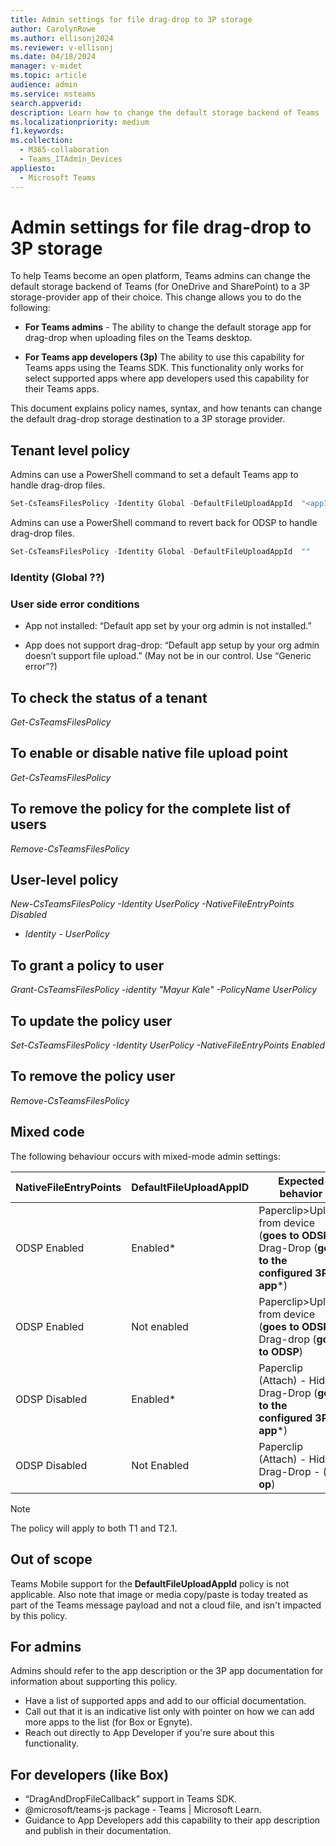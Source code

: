 ```yaml
---
title: Admin settings for file drag-drop to 3P storage 
author: CarolynRowe
ms.author: ellisonj2024
ms.reviewer: v-ellisonj
ms.date: 04/18/2024
manager: v-midet
ms.topic: article
audience: admin
ms.service: msteams
search.appverid: 
description: Learn how to change the default storage backend of Teams
ms.localizationpriority: medium
f1.keywords: 
ms.collection: 
  - M365-collaboration
  - Teams_ITAdmin_Devices
appliesto: 
  - Microsoft Teams
---
```


# Admin settings for file drag-drop to 3P storage

To help Teams become an open platform, Teams admins can change the default storage backend of Teams (for OneDrive and SharePoint) to a 3P storage-provider app of their choice. This change allows you to do the following:

- **For Teams admins** - The ability to change the default storage app for drag-drop when uploading files on the Teams desktop.

- **For Teams app developers (3p)** The ability to use this capability for Teams apps using the Teams SDK. This functionality only works for select supported apps where app developers  used this capability for their Teams apps.

This document explains policy names, syntax, and how tenants can change the default drag-drop storage destination to a 3P storage provider.

## Tenant level policy
Admins can use a PowerShell command to set a default Teams app to handle drag-drop files.

```powershell
Set-CsTeamsFilesPolicy -Identity Global -DefaultFileUploadAppId  "<appId>"
```
 
Admins can use a PowerShell command to revert back for ODSP to handle drag-drop files.

```powershell
Set-CsTeamsFilesPolicy -Identity Global -DefaultFileUploadAppId  ""
```

### Identity (Global ??)
 
### User side error conditions

- App not installed: “Default app set by your org admin is not installed.”

- App does not support drag-drop: “Default app setup by your org admin doesn’t support file upload.” (May not be in our control. Use “Generic error”?)

## To check the status of a tenant
*Get-CsTeamsFilesPolicy*

## To enable or disable native file upload point
*Get-CsTeamsFilesPolicy*

## To remove the policy for the complete list of users
*Remove-CsTeamsFilesPolicy*

## User-level policy
*New-CsTeamsFilesPolicy -Identity UserPolicy -NativeFileEntryPoints Disabled*
- *Identity - UserPolicy*

## To grant a policy to user
*Grant-CsTeamsFilesPolicy  -identity "Mayur Kale" -PolicyName UserPolicy*

## To update the policy user
*Set-CsTeamsFilesPolicy -Identity UserPolicy -NativeFileEntryPoints Enabled*

## To remove the policy user
*Remove-CsTeamsFilesPolicy*

## Mixed code
The following behaviour occurs with mixed-mode admin settings:

|NativeFileEntryPoints |DefaultFileUploadAppID |Expected behavior
|---------|---------|---|
|ODSP Enabled     |Enabled*       |Paperclip>Upload from device (**goes to ODSP**)<br>Drag-Drop (**goes to the configured 3P app***)|
|ODSP Enabled    |Not enabled      |Paperclip>Upload from device  (**goes to ODSP**)<br>Drag-drop (**goes to ODSP**)|
|ODSP Disabled    |Enabled*      |Paperclip (Attach) - Hidden<br>Drag-Drop (**goes to the configured 3P app***)|
|ODSP Disabled    |Not Enabled      |Paperclip (Attach) - Hidden<br>Drag-Drop - (**no op**)|

> [!NOTE]
> The policy will apply to both T1 and T2.1.

## Out of scope
Teams Mobile support for the **DefaultFileUploadAppId** policy is not applicable. Also note that image or media copy/paste is today treated as part of the Teams message payload and not a cloud file, and isn't impacted by this policy.

## For admins
Admins should refer to the app description or the 3P app documentation for information about supporting this policy.

- Have a list of supported apps and add to our official documentation.
- Call out that it is an indicative list only with pointer on how we can add more apps to the list (for Box or Egnyte).
- Reach out directly to App Developer if you're sure about this functionality.

##  For developers (like Box)
-	“DragAndDropFileCallback” support in Teams SDK.
-	@microsoft/teams-js package - Teams | Microsoft Learn.
-	Guidance to App Developers add this capability to their app description and publish in their documentation.
